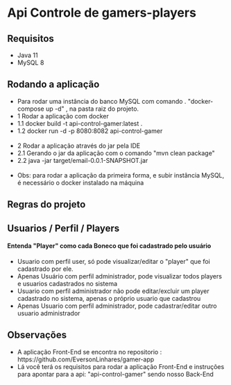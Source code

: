 # Api Controle de gamers-players

## Requisitos
<ul>
 <li> Java 11 </li>
 <li> MySQL 8 </li>
</ul>

## Rodando a aplicação
 <ul>
 <li>Para rodar uma instância do banco MySQL com comando . "docker-compose up -d" , na pasta raiz do projeto.</li>
 <li>1 Rodar a aplicação com docker</li>
 <li>1.1 docker build -t api-control-gamer:latest .</li>
 <li>1.2 docker run -d -p 8080:8082 api-control-gamer </li>
 </br>
 <li>2 Rodar a aplicação através do jar pela IDE </li>
 <li>2.1 Gerando o jar da aplicação com o comando "mvn clean package"</li>
 <li>2.2 java -jar target/email-0.0.1-SNAPSHOT.jar</li>
 </br>
 <li>Obs: para rodar a aplicação da primeira forma, e subir instância MySQL, é necessário o docker instalado na máquina</li>
 </ul>

## Regras do projeto

## Usuarios / Perfil / Players
<h4> Entenda "Player" como cada Boneco que foi cadastrado pelo usuário </h4>
<ul>
<li>Usuario com perfil user, só pode visualizar/editar o "player" que foi cadastrado por ele.</li>
<li>Apenas Usuário com perfil administrador, pode visualizar todos players e usuarios cadastrados no sistema </li>
<li>Usuario com perfil administrador não pode editar/excluir um player cadastrado no sistema, apenas o próprio usuario que cadastrou</li>
<li>Apenas Usuario com perfil administrador, pode cadastrar/editar outro usuario administrador </li>
</ul>

## Observações
<ul>
<li>A aplicação Front-End se encontra no repositorio : <a>https://github.com/EversonLinhares/gamer-app</a> </li>
<li>Lá você terá os requisitos para rodar a aplicação Front-End e instruções para apontar para a api:  "api-control-gamer" sendo nosso Back-End</li>
</ul>